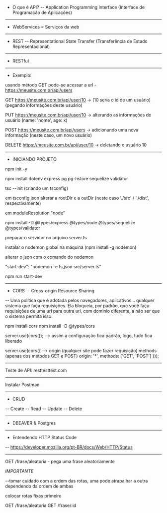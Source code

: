 - O que é API?
-- Application Programming Interface (Interface de Programação de Aplicações)

______________________________________________________________________________

- WebServices = Serviços da web

______________________________________________________________________________

- REST
-- Representational State Transfer (Transferência de Estado Representacional)

______________________________________________________________________________

- RESTful

______________________________________________________________________________

- Exemplo:

usando método GET pode-se acessar a url - https://meusite.com.br/api/users

GET https://meusite.com.br/api/user/10 -> (10 seria o id de um usuário) (pegando informações deste usuário)

PUT https://meusite.com.br/api/user/10 -> alterando as informações do usuário (name: 'nome', age: x)

POST https://meusite.com.br/api/users -> adicionando uma nova informação (neste caso, um novo usuário)

DELETE https://meusite.com.br/api/user/10 -> deletando o usuário 10

______________________________________________________________________________

- INICIANDO PROJETO

npm init -y

npm install dotenv express pg pg-hstore sequelize validator

tsc --init (criando um tsconfig)

em tsconfig.json alterar a rootDir e a outDir (neste caso './src' / './dist', respectivamente)

em moduleResolution "node"

npm install -D @types/express @types/node @types/sequelize @types/validator

preparar o servidor no arquivo server.ts

instalar o nodemon global na máquina (npm install -g nodemon)

alterar o json com o comando do nodemon

"start-dev": "nodemon -e ts,json src/server.ts"

npm run start-dev

______________________________________________________________________________

- CORS
-- Cross-origin Resource Sharing

-- Uma política que é adotada pelos navegadores, aplicativos... qualquer sistema que faça requisições. Ela bloqueia, por padrão, que você faça requisições de uma url para outra url, com dominío diferente, a não ser que o sistema permita isso.

npm install cors
npm install -D @types/cors

server.use(cors()); --> assim a configuração fica padrão, logo, tudo fica liberado

server.use(cors({ --> origin (qualquer site pode fazer requisição) methods (apenas dos métodos GET e POST)
    origin: '*',
    methods: ['GET', 'POST']
}));
______________________________________________________________________________

Teste de API:
resttesttest.com
______________________________________________________________________________

Instalar Postman
______________________________________________________________________________

- CRUD

-- Create
-- Read
-- Update
-- Delete

______________________________________________________________________________

- DBEAVER & Postgres

______________________________________________________________________________

- Entendendo HTTP Status Code

-- https://developer.mozilla.org/pt-BR/docs/Web/HTTP/Status

______________________________________________________________________________

GET /frase/aleatoria - pega uma frase aleatoriamente

*IMPORTANTE*

--tomar cuidado com a ordem das rotas, uma pode atrapalhar a outra dependendo da ordem de ambas

colocar rotas fixas primeiro

GET /frase/aleatoria
GET /frase/:id